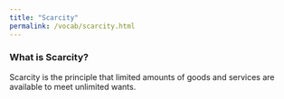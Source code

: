 ```yaml
---
title: "Scarcity"
permalink: /vocab/scarcity.html
---
```


### What is Scarcity?
Scarcity is the principle that limited amounts of goods and services are available to meet unlimited wants.
